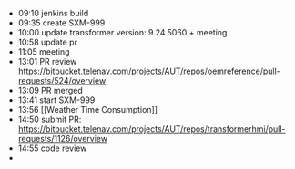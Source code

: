 - 09:10 jenkins build
- 09:35 create SXM-999
- 10:00 update transformer version: 9.24.5060 + meeting
- 10:58 update pr
- 11:05 meeting
- 13:01 PR review https://bitbucket.telenav.com/projects/AUT/repos/oemreference/pull-requests/524/overview
- 13:09 PR merged
- 13:41 start SXM-999
- 13:56 [[Weather Time Consumption]]
- 14:50 submit PR: https://bitbucket.telenav.com/projects/AUT/repos/transformerhmi/pull-requests/1126/overview
- 14:55 code review
-
